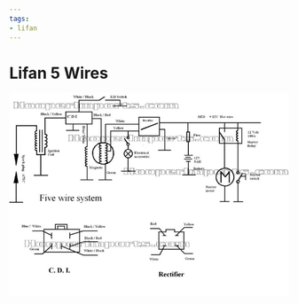 ```yaml
---
tags:
- lifan
---
```


# Lifan 5 Wires  

![Lifan 5 Wires](../../../static/file/5_wire_Lifan_Wiring.jpg "Lifan 5 Wires")
